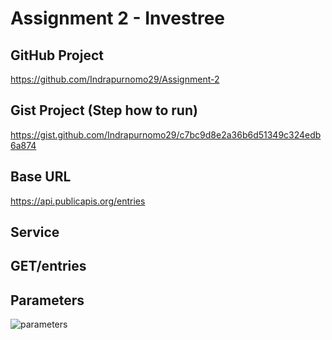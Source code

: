 # Assignment 2 - Investree

## GitHub Project
https://github.com/Indrapurnomo29/Assignment-2

## Gist Project (Step how to run)
https://gist.github.com/Indrapurnomo29/c7bc9d8e2a36b6d51349c324edb6a874

## Base URL
https://api.publicapis.org/entries

## Service
## GET/entries
## Parameters
![parameters](https://user-images.githubusercontent.com/65549993/187020954-693cd1ef-fc4b-4f33-b9c8-6a645fb12d59.jpg)

